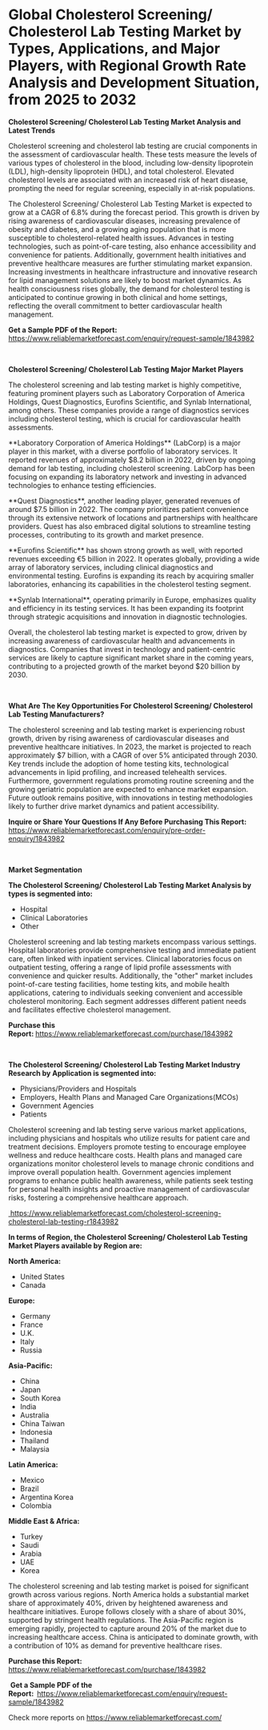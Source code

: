 <p><h1>Global Cholesterol Screening/ Cholesterol Lab Testing Market by Types, Applications, and Major Players, with Regional Growth Rate Analysis and Development Situation, from 2025 to 2032</h1></p><p><strong>Cholesterol Screening/ Cholesterol Lab Testing Market Analysis and Latest Trends</strong></p>
<p><p>Cholesterol screening and cholesterol lab testing are crucial components in the assessment of cardiovascular health. These tests measure the levels of various types of cholesterol in the blood, including low-density lipoprotein (LDL), high-density lipoprotein (HDL), and total cholesterol. Elevated cholesterol levels are associated with an increased risk of heart disease, prompting the need for regular screening, especially in at-risk populations.</p><p>The Cholesterol Screening/ Cholesterol Lab Testing Market is expected to grow at a CAGR of 6.8% during the forecast period. This growth is driven by rising awareness of cardiovascular diseases, increasing prevalence of obesity and diabetes, and a growing aging population that is more susceptible to cholesterol-related health issues. Advances in testing technologies, such as point-of-care testing, also enhance accessibility and convenience for patients. Additionally, government health initiatives and preventive healthcare measures are further stimulating market expansion. Increasing investments in healthcare infrastructure and innovative research for lipid management solutions are likely to boost market dynamics. As health consciousness rises globally, the demand for cholesterol testing is anticipated to continue growing in both clinical and home settings, reflecting the overall commitment to better cardiovascular health management.</p></p>
<p><strong>Get a Sample PDF of the Report:&nbsp;</strong> <a href="https://www.reliablemarketforecast.com/enquiry/request-sample/1843982?utm_campaign=1110&utm_medium=2&utm_source=Github&utm_content=ia&utm_term=07012025&utm_id=cholesterol-screening-cholesterol-lab-testing">https://www.reliablemarketforecast.com/enquiry/request-sample/1843982</a></p>
<p>&nbsp;</p>
<p><strong>Cholesterol Screening/ Cholesterol Lab Testing Major Market Players</strong></p>
<p><p>The cholesterol screening and lab testing market is highly competitive, featuring prominent players such as Laboratory Corporation of America Holdings, Quest Diagnostics, Eurofins Scientific, and Synlab International, among others. These companies provide a range of diagnostics services including cholesterol testing, which is crucial for cardiovascular health assessments.</p><p>**Laboratory Corporation of America Holdings** (LabCorp) is a major player in this market, with a diverse portfolio of laboratory services. It reported revenues of approximately $8.2 billion in 2022, driven by ongoing demand for lab testing, including cholesterol screening. LabCorp has been focusing on expanding its laboratory network and investing in advanced technologies to enhance testing efficiencies.</p><p>**Quest Diagnostics**, another leading player, generated revenues of around $7.5 billion in 2022. The company prioritizes patient convenience through its extensive network of locations and partnerships with healthcare providers. Quest has also embraced digital solutions to streamline testing processes, contributing to its growth and market presence.</p><p>**Eurofins Scientific** has shown strong growth as well, with reported revenues exceeding €5 billion in 2022. It operates globally, providing a wide array of laboratory services, including clinical diagnostics and environmental testing. Eurofins is expanding its reach by acquiring smaller laboratories, enhancing its capabilities in the cholesterol testing segment.</p><p>**Synlab International**, operating primarily in Europe, emphasizes quality and efficiency in its testing services. It has been expanding its footprint through strategic acquisitions and innovation in diagnostic technologies.</p><p>Overall, the cholesterol lab testing market is expected to grow, driven by increasing awareness of cardiovascular health and advancements in diagnostics. Companies that invest in technology and patient-centric services are likely to capture significant market share in the coming years, contributing to a projected growth of the market beyond $20 billion by 2030.</p></p>
<p>&nbsp;</p>
<p><strong>What Are The Key Opportunities For Cholesterol Screening/ Cholesterol Lab Testing Manufacturers?</strong></p>
<p><p>The cholesterol screening and lab testing market is experiencing robust growth, driven by rising awareness of cardiovascular diseases and preventive healthcare initiatives. In 2023, the market is projected to reach approximately $7 billion, with a CAGR of over 5% anticipated through 2030. Key trends include the adoption of home testing kits, technological advancements in lipid profiling, and increased telehealth services. Furthermore, government regulations promoting routine screening and the growing geriatric population are expected to enhance market expansion. Future outlook remains positive, with innovations in testing methodologies likely to further drive market dynamics and patient accessibility.</p></p>
<p><strong>Inquire or Share Your Questions If Any Before Purchasing This Report:</strong> <a href="https://www.reliablemarketforecast.com/enquiry/pre-order-enquiry/1843982?utm_campaign=1110&utm_medium=2&utm_source=Github&utm_content=ia&utm_term=07012025&utm_id=cholesterol-screening-cholesterol-lab-testing">https://www.reliablemarketforecast.com/enquiry/pre-order-enquiry/1843982</a></p>
<p>&nbsp;</p>
<p><strong>Market Segmentation</strong></p>
<p><strong>The Cholesterol Screening/ Cholesterol Lab Testing Market Analysis by types is segmented into:</strong></p>
<p><ul><li>Hospital</li><li>Clinical Laboratories</li><li>Other</li></ul></p>
<p><p>Cholesterol screening and lab testing markets encompass various settings. Hospital laboratories provide comprehensive testing and immediate patient care, often linked with inpatient services. Clinical laboratories focus on outpatient testing, offering a range of lipid profile assessments with convenience and quicker results. Additionally, the "other" market includes point-of-care testing facilities, home testing kits, and mobile health applications, catering to individuals seeking convenient and accessible cholesterol monitoring. Each segment addresses different patient needs and facilitates effective cholesterol management.</p></p>
<p><strong>Purchase this Report:&nbsp;</strong><a href="https://www.reliablemarketforecast.com/purchase/1843982?utm_campaign=1110&utm_medium=2&utm_source=Github&utm_content=ia&utm_term=07012025&utm_id=cholesterol-screening-cholesterol-lab-testing">https://www.reliablemarketforecast.com/purchase/1843982</a></p>
<p>&nbsp;</p>
<p><strong>The Cholesterol Screening/ Cholesterol Lab Testing Market Industry Research by Application is segmented into:</strong></p>
<p><ul><li>Physicians/Providers and Hospitals</li><li>Employers, Health Plans and Managed Care Organizations(MCOs)</li><li>Government Agencies</li><li>Patients</li></ul></p>
<p><p>Cholesterol screening and lab testing serve various market applications, including physicians and hospitals who utilize results for patient care and treatment decisions. Employers promote testing to encourage employee wellness and reduce healthcare costs. Health plans and managed care organizations monitor cholesterol levels to manage chronic conditions and improve overall population health. Government agencies implement programs to enhance public health awareness, while patients seek testing for personal health insights and proactive management of cardiovascular risks, fostering a comprehensive healthcare approach.</p></p>
<p><a href="https://www.reliablemarketforecast.com/cholesterol-screening-cholesterol-lab-testing-r1843982?utm_campaign=1110&utm_medium=2&utm_source=Github&utm_content=ia&utm_term=07012025&utm_id=cholesterol-screening-cholesterol-lab-testing">&nbsp;https://www.reliablemarketforecast.com/cholesterol-screening-cholesterol-lab-testing-r1843982</a></p>
<p><strong>In terms of Region, the Cholesterol Screening/ Cholesterol Lab Testing Market Players available by Region are:</strong></p>
<p>
    <p> <strong> North America: </strong>
        <ul>
            <li>United States</li>
            <li>Canada</li>
        </ul>
        </p> 
    <p> <strong> Europe: </strong>
        <ul>
            <li>Germany</li>
            <li>France</li>
            <li>U.K.</li>
            <li>Italy</li>
            <li>Russia</li>
        </ul>
        </p> 
    <p> <strong> Asia-Pacific: </strong>
        <ul>
            <li>China</li>
            <li>Japan</li>
            <li>South Korea</li>
            <li>India</li>
            <li>Australia</li>
            <li>China Taiwan</li>
            <li>Indonesia</li>
            <li>Thailand</li>
            <li>Malaysia</li>
        </ul>
        </p> 
    <p> <strong> Latin America: </strong>
        <ul>
            <li>Mexico</li>
            <li>Brazil</li>
            <li>Argentina Korea</li>
            <li>Colombia</li>
        </ul>
        </p> 
    <p> <strong> Middle East & Africa: </strong>
        <ul>
            <li>Turkey</li>
            <li>Saudi</li>
            <li>Arabia</li>
            <li>UAE</li>
            <li>Korea</li>
        </ul>
    </p>
    </p>
<p><p>The cholesterol screening and lab testing market is poised for significant growth across various regions. North America holds a substantial market share of approximately 40%, driven by heightened awareness and healthcare initiatives. Europe follows closely with a share of about 30%, supported by stringent health regulations. The Asia-Pacific region is emerging rapidly, projected to capture around 20% of the market due to increasing healthcare access. China is anticipated to dominate growth, with a contribution of 10% as demand for preventive healthcare rises.</p></p>
<p><strong>Purchase this Report: </strong><a href="https://www.reliablemarketforecast.com/purchase/1843982?utm_campaign=1110&utm_medium=2&utm_source=Github&utm_content=ia&utm_term=07012025&utm_id=cholesterol-screening-cholesterol-lab-testing">https://www.reliablemarketforecast.com/purchase/1843982</a></p>
<p>&nbsp;<strong>Get a Sample PDF of the Report:&nbsp;&nbsp;</strong><a href="https://www.reliablemarketforecast.com/enquiry/request-sample/1843982?utm_campaign=1110&utm_medium=2&utm_source=Github&utm_content=ia&utm_term=07012025&utm_id=cholesterol-screening-cholesterol-lab-testing">https://www.reliablemarketforecast.com/enquiry/request-sample/1843982</a></p>
<p><strong></strong></p>
<p>Check more reports on <a href="https://www.reliablemarketforecast.com/?utm_campaign=1110&utm_medium=2&utm_source=Github&utm_content=ia&utm_term=07012025&utm_id=cholesterol-screening-cholesterol-lab-testing">https://www.reliablemarketforecast.com/</a></p>